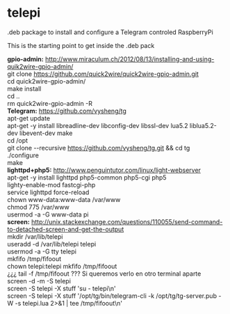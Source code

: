 # telepi
.deb package to install and configure a Telegram controled RaspberryPi

This is the starting point to get inside the .deb pack

**gpio-admin:** http://www.miraculum.ch/2012/08/13/installing-and-using-quik2wire-gpio-admin/  
git clone https://github.com/quick2wire/quick2wire-gpio-admin.git  
cd quick2wire-gpio-admin/  
make install  
cd ..  
rm quick2wire-gpio-admin -R  
**Telegram:** https://github.com/vysheng/tg  
apt-get update  
apt-get -y install libreadline-dev libconfig-dev libssl-dev lua5.2 liblua5.2-dev libevent-dev make  
cd /opt  
git clone --recursive https://github.com/vysheng/tg.git && cd tg  
./configure  
make  
**lighttpd+php5:** http://www.penguintutor.com/linux/light-webserver  
apt-get -y install lighttpd php5-common php5-cgi php5  
lighty-enable-mod fastcgi-php  
service lighttpd force-reload  
chown www-data:www-data /var/www  
chmod 775 /var/www  
usermod -a -G www-data pi  
**screen:** http://unix.stackexchange.com/questions/110055/send-command-to-detached-screen-and-get-the-output  
mkdir /var/lib/telepi  
useradd -d /var/lib/telepi telepi  
usermod -a -G tty telepi  
mkfifo /tmp/fifoout  
chown telepi:telepi mkfifo /tmp/fifoout  
¿¿¿ tail -f /tmp/fifoout ??? Si queremos verlo en otro terminal aparte  
screen -d -m -S telepi  
screen -S telepi -X stuff 'su - telepi\n'  
screen -S telepi -X stuff '/opt/tg/bin/telegram-cli -k /opt/tg/tg-server.pub -W -s telepi.lua 2>&1 | tee /tmp/fifoout\n'  
